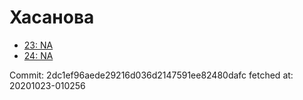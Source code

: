 # Хасанова
- [23: NA](23.md)
- [24: NA](24.md)

Commit: 2dc1ef96aede29216d036d2147591ee82480dafc
 fetched at: 20201023-010256
